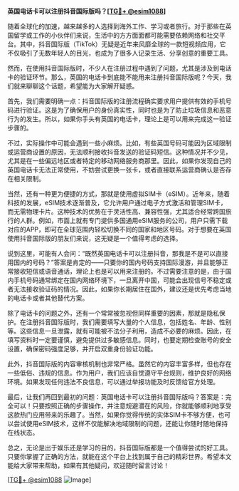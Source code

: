 **英国电话卡可以注册抖音国际版吗？[[TG💪+ @esim1088](https://t.me/s/esim1088)]**

随着全球化的加速，越来越多的人选择到海外工作、学习或者旅行。对于那些在英国留学或工作的小伙伴们来说，生活中的方方面面都可能需要依赖网络和社交平台。其中，抖音国际版（TikTok）无疑是近年来风靡全球的一款短视频应用，它不仅吸引了无数年轻人的目光，也成为了很多人记录生活、分享创意的重要工具。

然而，在使用抖音国际版时，不少人在注册过程中遇到了问题，尤其是涉及到电话卡的验证环节。那么，英国的电话卡到底能不能用来注册抖音国际版呢？今天，我们就来聊聊这个话题，希望能为大家解开疑惑。

首先，我们需要明确一点：抖音国际版的注册流程确实要求用户提供有效的手机号码进行验证。这是为了确保用户的身份真实性，同时也是为了防止垃圾信息和恶意行为的发生。所以，如果你手头有英国的电话卡，理论上是可以用来完成这一验证步骤的。

不过，实际操作中可能会遇到一些小麻烦。比如，有些英国号码可能因为区域限制或运营商设置的原因，无法顺利接收抖音发送的验证码短信。这种情况并不少见，尤其是在一些偏远地区或者特定的移动网络服务商那里。因此，如果你发现自己的英国电话卡无法正常使用，不妨尝试更换一张卡，或者直接联系运营商确认是否存在相关限制。

当然，还有一种更为便捷的方式，那就是使用虚拟SIM卡（eSIM）。近年来，随着科技的发展，eSIM技术逐渐普及，它允许用户通过电子方式激活和管理SIM卡，而无需物理卡片。这种技术的优势在于灵活性高、兼容性强，尤其适合经常跨国旅行的人群。例如，市面上就有专门提供多国通用eSIM服务的公司，用户只需下载对应的APP，即可在全球范围内轻松切换不同的国家和地区号码。对于想要在英国使用抖音国际版的朋友们来说，这无疑是一个值得考虑的选择。

说到这里，可能有人会问：“既然英国电话卡可以注册抖音，那我是不是可以直接用国内的号码？”答案是肯定的——只要你的国内号码支持国际漫游，并且能够正常接收短信或语音通话，理论上也是可以用来注册的。不过需要注意的是，由于国内手机号码通常绑定在国内网络环境下，一旦离开中国，可能会出现信号不稳定或者无法接收验证码的情况。因此，如果你长期居住在国外，建议还是优先考虑当地的电话卡或者其他替代方案。

除了电话卡的问题之外，还有一个常常被忽视但同样重要的因素，那就是隐私保护。在注册抖音国际版时，我们需要填写大量的个人信息，包括姓名、年龄、性别等。这些信息一旦泄露，就有可能被不法分子利用，造成不必要的麻烦。因此，在填写资料时一定要谨慎，避免提供过多敏感信息。同时，也要定期检查账号的安全设置，确保密码强度足够，并开启双重身份验证功能。

此外，抖音国际版的内容审核机制也非常严格。虽然它的内容丰富多样，但也存在一些低俗、违规的信息。作为用户，我们应该自觉遵守平台规则，维护良好的网络环境。如果发现任何违法不良信息，可以通过举报功能及时反馈给官方处理。

最后，让我们再回到最初的问题：英国电话卡可以注册抖音国际版吗？答案是：完全可以！只要按照正确的步骤操作，并注意规避潜在的风险，你就能够顺利地享受这款热门应用带来的乐趣了。当然，如果你觉得传统的实体SIM卡不够方便，也可以尝试使用eSIM技术，这样不仅能解决地域限制的问题，还能让你随时随地保持在线状态。

总之，无论是出于娱乐还是学习的目的，抖音国际版都是一个值得尝试的好工具。只要你掌握了正确的方法，就能在这个平台上找到属于自己的精彩世界。希望本文能给大家带来帮助，如果有其他疑问，欢迎随时留言讨论！

[[TG💪+ @esim1088](https://t.me/s/esim1088) ![Image](https://i.postimg.cc/4NQfJmqS/Snipaste-2025-05-13-00-14-12.png)]